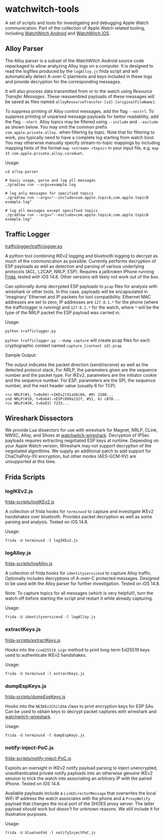# watchwitch-tools

A set of scripts and tools for investigating and debugging Apple Watch communication. Part of the collection of Apple Watch related tooling, including [WatchWitch Android](https://github.com/seemoo-lab/watchwitch) and [WatchWitch iOS](https://github.com/seemoo-lab/watchwitch-ios).

## Alloy Parser

The Alloy parser is a subset of the WatchWitch Android source code repackaged to allow analyzing Alloy logs on a computer. It is designed to read the logfiles produced by the `logAlloy.js` frida script and will automatically detect A-over-C plaintexts and keys included in these logs and provide decryption for the corresponding messages.

It will also process data transmitted from or to the watch using *Resource Transfer Messages*. These reassembled payloads of these messages will be saved as files named `alloyResourceTransfer-[id]-[originalFileName]`.

To suppress printing of Alloy control messages, add the flag `--noctrl`. To suppress printing of unparsed message payloads for better readability, add the flag `--short`. Alloy topics may be filtered using `--include` and `--exclude` as shown below. You may omit the common prefix `com.apple.private.alloy.` when filtering by topic. Note that for filtering to work, you typically need to have a complete log starting from watch boot. You may otherwise manually specify stream-to-topic mappings by including mapping hints of the format `map <stream> <topic>` in your input file, e.g. `map 33 com.apple.private.alloy.coreduet`.

Usage:

```
cd alloy-parser

# basic usage, parse and log all messages
./gradlew run --args=example.log

# log only messages for specified topics
./gradlew run --args="--include=com.apple.topicA,com.apple.topicB example.log"

# log all messages except specified topics
./gradlew run --args="--exclude=com.apple.topicA,com.apple.topicB example.log"
```

## Traffic Logger

[trafficlogger/trafficlogger.py](trafficlogger/trafficlogger.py)

A python tool combining IKEv2 logging and bluetooth logging to decrypt as much of the communication as possible. Currently performs decryption of ESP payloads as well as detection and parsing of various underlying protocols (ACL, L2CAP, NRLP, ESP). Requires a jailbroken iPhone running [Frida](https://frida.re), tested with iOS 14.8. Other versions will likely not work out of the box.

Can optionally dump decrypted ESP payloads to `pcap` files for analysis with wireshark or other tools. In this case, payloads will be encapsulated in 'imaginary' Ethernet and IP packets for tool compatibility. Ethernet MAC addresses are set to zero, IP addresses are `127.0.1.*` for the phone (where the trafficlogger is running) and `127.0.2.*` for the watch, where `*` will be the type of the NRLP packet the ESP payload was carried in.

Usage:

`python trafficlogger.py`

`python trafficlogger.py --dump capture` will create pcap files for each cryptographic context named `capture_[context id].pcap`

Sample Output:

The output indicates the packet direction (send/receive) as well as the detected protocol stack. For NRLP, the parameters given are the sequence number and the packet type. For IKEv2, parameters are the initiator cookie and the sequence number. For ESP, parameters are the SPI, the sequence number, and the next header value (usually 6 for TCP).

```
rcv NRLP(#1, t=0x04)->IKEv2(91a56c84, #0) 2200...
snd NRLP(#18, t=0x64)->ESP(099a132f, #51, 6) c070...
rcv NRLP(#30, t=0x03) 7233...
```

## Wireshark Dissectors

We provide Lua dissectors for use with wireshark for Magnet, NRLP, CLink, NWSC, Alloy, and Shoes at [watchwitch-wireshark](https://github.com/seemoo-lab/watchwitch-wireshark). Decryption of IPSec payloads requires extracting negotiated ESP keys at runtime. Depending on your Apple Watch version, Wireshark may not support decryption of the negotiated algorithms. We supply an additional patch to add support for ChaChaPoly-IIV encryption, but other modes (AES-GCM-IIV) are unsupported at this time. 

## Frida Scripts

### logIKEv2.js

[frida-scripts/logIKEv2.js](frida-scripts/logIKEv2.js)

A collection of frida hooks for `terminusd` to capture and investigate IKEv2 handshakes over bluetooth. Provides packet decryption as well as some parsing and analysis. Tested on iOS 14.8.  

Usage:

`frida -U terminusd -l logIKEv2.js`

### logAlloy.js

[frida-scripts/logAlloy.js](frida-scripts/logAlloy.js)

A collection of frida hooks for `identityservicesd` to capture Alloy traffic. Optionally includes decryptions of A-over-C protected messages. Designed to be used with the Alloy parser for further investigation. Tested on iOS 14.8.   

Note: To capture topics for all messages (which is very helpful!), turn the watch off before starting the script and restart it while already capturing.

Usage:

`frida -U identityservicesd -l logAlloy.js`

### extractKeys.js

[frida-scripts/extractKeys.js](frida-scripts/extractKeys.js)

Hooks into the `cced25519_sign` method to print long-term Ed25519 keys used to authenticate IKEv2 handshakes.  

Usage:

`frida -U terminusd -l extractKeys.js`

### dumpEspKeys.js

[frida-scripts/dumpEspKeys.js](frida-scripts/dumpEspKeys.js)

Hooks into the `NEIKEv2ChildSA` class to print encryption keys for ESP SAs. Can be used to obtain keys to decrypt packet captures with wireshark and [watchwitch-wireshark](https://github.com/seemoo-lab/watchwitch-wireshark).

Usage:

`frida -U terminusd -l dumpEspKeys.js`

### notify-inject-PoC.js

[frida-scripts/notify-inject-PoC.js](frida-scripts/notify-inject-PoC.js)

Exploits an oversight in IKEv2 notify payload parsing to inject unencrypted, unauthenticated private notify payloads into an otherwise genuine IKEv2 session to trick the watch into associating an arbitrary IP with the paired iPhone. Tested on iOS 14.8.

Available payloads include a `LinkDirectorMessage` that overwrites the local WiFi IP address the watch associates with the phone and a `ProxyNotify` payload that changes the local port of the SHOES proxy server. The latter payload *should* work but *doesn't* for unknown reasons. We still include it for illustrative purposes.

Usage:

`frida -U bluetoothd -l notifyInjectPoC.js`
